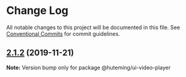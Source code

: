 # Change Log

All notable changes to this project will be documented in this file.
See [Conventional Commits](https://conventionalcommits.org) for commit guidelines.

## [2.1.2](https://github.com/huteming/huteming-ui/compare/@huteming/ui-video-player@2.1.1...@huteming/ui-video-player@2.1.2) (2019-11-21)

**Note:** Version bump only for package @huteming/ui-video-player
